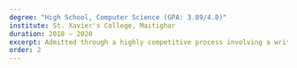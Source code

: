 ```yaml
---
degree: "High School, Computer Science (GPA: 3.89/4.0)"
institute: St. Xavier's College, Maitighar
duration: 2018 – 2020
excerpt: Admitted through a highly competitive process involving a written test and interview, selected as one of 504 students from over 13,000 applicants.
order: 2
---
```

